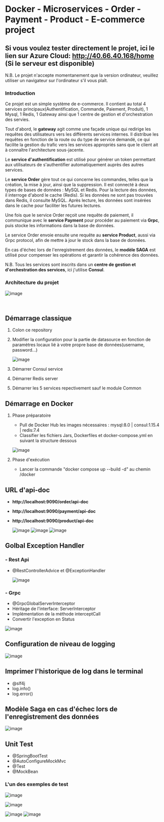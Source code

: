 # Docker - Microservices - Order - Payment - Product - E-commerce project

## **Si vous voulez tester directement le projet, ici le lien sur Azure Cloud: http://40.66.40.168/home** (Si le serveur est disponible)
N.B. Le projet n'accepte momentanement que la version ordinateur, veuillez utiliser un navigateur sur l'ordinateur s'il vous plaît.

<h3><b>Introduction</b></h3>

Ce projet est un simple système de e-commerce. Il contient au total 4 services principaux(Authentification, Commande, Paiement, Produit), 1 Mysql, 1 Redis, 1 Gateway ainsi que 1 centre de gestion et d'orchestration des servies.

Tout d'abord, le **gateway** agit comme une façade unique qui redirige les requêtes des utilisateurs vers les différents services internes. Il distribue les requêtes en fonction de la route ou du type de service demandé, ce qui facilite la gestion du trafic vers les services appropriés sans que le client ait à connaître l'architecture sous-jacente.

Le **service d'authentification** est utilisé pour générer un token permettant aux utilisateurs de s'authentifier automatiquement auprès des autres services.

Le **service Order** gère tout ce qui concerne les commandes, telles que la création, la mise à jour, ainsi que la suppression. Il est connecté à deux types de bases de données : MySQL et Redis. Pour la lecture des données, il interroge d'abord le cache (Redis). Si les données ne sont pas trouvées dans Redis, il consulte MySQL. Après lecture, les données sont insérées dans le cache pour faciliter les futures lectures.

Une fois que le service Order reçoit une requête de paiement, il communique avec le **service Payment** pour procéder au paiement via **Grpc**, puis stocke les informations dans la base de données.

Le service Order envoie ensuite une requête au **service Product**, aussi via Grpc protocol, afin de mettre à jour le stock dans la base de données.

En cas d'échec lors de l'enregistrement des données, le **modèle SAGA** est utilisé pour compenser les opérations et garantir la cohérence des données.

N.B. Tous les services sont inscrits dans un **centre de gestion et d'orchestration des services**, ici j'utilise **Consul**.

<h3><b>Architecture du projet</b></h3>

![image](https://github.com/user-attachments/assets/4d01d059-485b-49d1-a47e-e713cf499813)


<br>

## **Démarrage classique**

1. Colon ce repository
2. Modifier la configuration pour la partie de datasource en fonction de paramètres locaux lié à votre propre base de données(username, password...)
   
   ![image](https://github.com/user-attachments/assets/003af4a1-d0bc-4f89-b3c7-4f6bd4c9c0b4)

3. Démarrer Consul service
4. Démarrer Redis server
5. Démarrer les 5 services repectivement sauf le module Common

## **Démarrage en Docker**

1. Phase préparatoire
   
   - Pull de Docker Hub les images nécessaires : mysql:8.0 | consul:1.15.4 | redis:7.4
   - Classifier les fichiers Jars, Dockerfiles et docker-compose.yml en suivant la structure dessous

   ![image](https://github.com/user-attachments/assets/a1950bff-5ba4-4428-9051-220f6f46cc11)


2. Phase d'exécution

   - Lancer la commande "docker compose up --build -d" au chemin /docker

## **URL d'api-doc**

- **http://localhost:9090/order/api-doc**
- **http://localhost:9090/payment/api-doc**
- **http://localhost:9090/product/api-doc**
  
  ![image](https://github.com/user-attachments/assets/2126b4ab-e670-4c4d-b775-7b65881f21f2)
  ![image](https://github.com/user-attachments/assets/e6d9c638-3c24-4913-a3ae-da7aa818d2e2)
  ![image](https://github.com/user-attachments/assets/6f4d68c8-0626-4b02-8c28-c12d7171cc98)



## Golbal Exception Handler

### - Rest Api
  - @RestControllerAdvice et @ExceptionHandler
 
    ![image](https://github.com/user-attachments/assets/38f4ee12-9c7e-47d3-8402-e5d22d431692)


### - Grpc
  - @GrpcGlobalServerInterceptor
  - Héritage de l'interface: ServerInterceptor
  - Implémentation de la méthode interceptCall
  - Convertir l'exception en Status
 
  ![image](https://github.com/user-attachments/assets/68d25355-22f1-4f52-a136-c949326facbf)


## **Configuration de niveau de logging**

![image](https://github.com/user-attachments/assets/b3fb8f73-2b47-4d8b-b26a-16c41c8082b8)


## **Imprimer l'historique de log dans le terminal**

  - @slf4j
  - log.info()
  - log.error()

## **Modèle Saga en cas d'échec lors de l'enregistrement des données**

![image](https://github.com/user-attachments/assets/6ac9817e-7977-4d3c-87aa-2bfacd4b8283)

## **Unit Test**

- @SpringBootTest
- @AutoConfigureMockMvc
- @Test
- @MockBean

### **L'un des exemples de test**
![image](https://github.com/user-attachments/assets/8e46fad4-6077-4584-aba9-0bb07326ccb2)

![image](https://github.com/user-attachments/assets/69ad9907-5dec-43ab-becd-2b6845bd0d88)

![image](https://github.com/user-attachments/assets/579044fc-3fab-434d-8014-8b31c6bd94b5)
![image](https://github.com/user-attachments/assets/c6442012-07cf-41d9-bbc4-b90a754db916)




    

 


